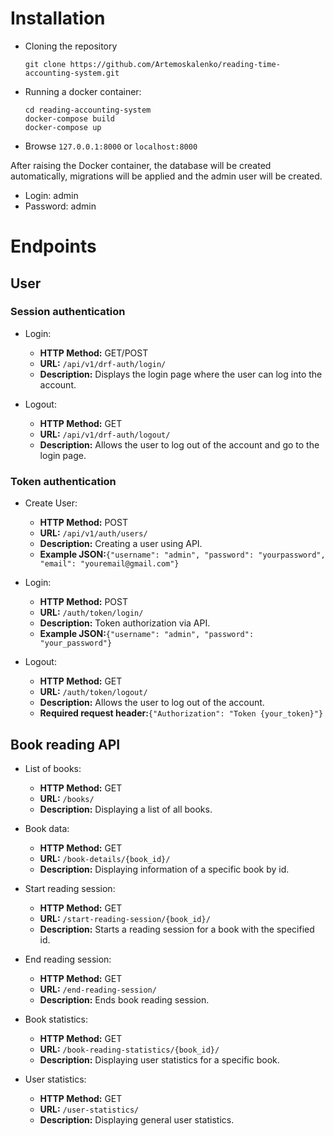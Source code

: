 # Installation

- Cloning the repository

    `git clone https://github.com/Artemoskalenko/reading-time-accounting-system.git`


- Running a docker container:
    ```
    cd reading-accounting-system
    docker-compose build
    docker-compose up
    ```

- Browse `127.0.0.1:8000` or `localhost:8000`

After raising the Docker container, the database will be created automatically, migrations will be applied and the admin user will be created.
- Login: admin
- Password: admin



# Endpoints

## User

### Session authentication

- Login:
  - **HTTP Method:** GET/POST
  - **URL:** `/api/v1/drf-auth/login/`
  - **Description:** Displays the login page where the user can log into the account.

- Logout:
  - **HTTP Method:** GET
  - **URL:** `/api/v1/drf-auth/logout/`
  - **Description:** Allows the user to log out of the account and go to the login page.

### Token authentication

- Create User:
  - **HTTP Method:** POST
  - **URL:** `/api/v1/auth/users/`
  - **Description:** Creating a user using API.
  - **Example JSON:**`{"username": "admin", "password": "yourpassword", "email": "youremail@gmail.com"}`

- Login:
  - **HTTP Method:** POST
  - **URL:** `/auth/token/login/`
  - **Description:** Token authorization via API.
  - **Example JSON:**`{"username": "admin", "password": "your_password"}`

- Logout:
  - **HTTP Method:** GET
  - **URL:** `/auth/token/logout/`
  - **Description:** Allows the user to log out of the account.
  - **Required request header:**`{"Authorization": "Token {your_token}"}`

## Book reading API

- List of books:
  - **HTTP Method:** GET
  - **URL:** `/books/`
  - **Description:** Displaying a list of all books.
    
- Book data:
  - **HTTP Method:** GET
  - **URL:** `/book-details/{book_id}/`
  - **Description:** Displaying information of a specific book by id.

- Start reading session:
  - **HTTP Method:** GET
  - **URL:** `/start-reading-session/{book_id}/`
  - **Description:** Starts a reading session for a book with the specified id.

- End reading session:
  - **HTTP Method:** GET
  - **URL:** `/end-reading-session/`
  - **Description:** Ends book reading session.

- Book statistics:
  - **HTTP Method:** GET
  - **URL:** `/book-reading-statistics/{book_id}/`
  - **Description:** Displaying user statistics for a specific book.

- User statistics:
  - **HTTP Method:** GET
  - **URL:** `/user-statistics/`
  - **Description:** Displaying general user statistics.